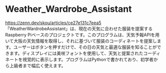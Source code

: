 # Weather_Wardrobe_Assistant
https://zenn.dev/skou/articles/ce27e131c7eea5
「WeatherWardrobeAssistant」は、現在の天気に合わせた服装を提案するRaspberry Piベースのプロジェクトです。このプログラムは、天気予報APIを用いて大阪の天気情報を取得し、それに基づいて服装のコーディネートを提案します。ユーザーはボタンを押すだけで、その日の天気と最適な服装を知ることができます。ディスプレイには美咲フォントを使用して、天気と提案されたコーディネートを視覚的に表示します。プログラムはPythonで書かれており、初学者から上級者まで幅広く使えます。
